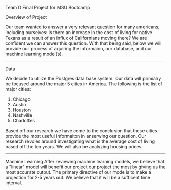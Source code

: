 
Team D Final Project for MSU Bootcamp

Overview of Project

Our team wanted to answer a very relevant question for many americans, including ourselves: Is there an increase in the cost of living for native Texans as a result of an influx of Californians moving there? We are confident we can answer this question. With that being said, below we will provide our process of aquiring the informaion, our database, and our machine learning model(s). 

--------------------------------------------------------------------------------------------------------------------------------

Data


We decide to utilize the Postgres data base system. Our data will primialry be focused around the major 5 cities in America. The following is the list of major cities:

1. Chicago
2. Austin
3. Houston 
4. Nashville 
5. Charlottes

Based off our research we have come to the conclusion that these cities provide the most useful informaiton in anserwing our question. Our research revoles around investigating what is the average cost of living based off the ten years. We will also be analyzing housing prices. 

----------------------------------------------------------------------------------------------------------------------------------


Machine Learning 
After reviewing machine learning models, we believe that a "linear" model will benefit our project our project the most by giving us the most accurate output. The primary directive of our mode is to make a projection for 2-5 years out. We believe that it will be a sufficent time interval.
